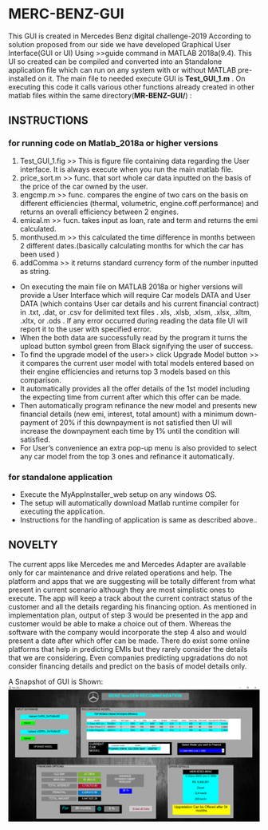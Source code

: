 # MERC-BENZ-GUI
This GUI is created in Mercedes Benz digital challenge-2019
According to solution proposed from our side we have developed Graphical User Interface(GUI or UI) Using >>guide command in MATLAB 2018a(9.4). This UI so created can be compiled and converted into an Standalone application file which can run on any system with or without  MATLAB pre-installed on it.
The main file to needed execute GUI is  **Test_GUI_1.m** . On executing this code it calls various other functions already created in other matlab files within the same directory(**MR-BENZ-GUI/**) :
## INSTRUCTIONS
### for running code on Matlab_2018a or higher versions
1.	Test_GUI_1.fig >> This is figure file containing data regarding the User interface. It is always execute when you run the main matlab file.
2.	price_sort.m >>  func.  that sort whole car data inputted on the basis of the price of the car owned by the user.
3.	engcmp.m >> func. compares the engine of two cars on the basis on different efficiencies (thermal, volumetric, engine.coff.performance) and returns an overall efficiency between 2 engines.
4.	emical.m >> fucn. takes input as loan, rate and term and returns the emi calculated.
5.	monthused.m >> this calculated the time difference in months between 2 different  dates.(basically calculating months for which the car has been used )
6.	addComma >> it returns standard currency form of the number inputted as string.

*	On executing the main file on MATLAB 2018a or higher versions will provide a User Interface which will require Car models DATA and User     DATA (which contains User car details and his current financial contract) in .txt, .dat, or .csv for delimited text files  . xls, .xlsb,   .xlsm, .xlsx, .xltm, .xltx, or .ods . If any error occurred during reading the data file UI will report it to the user with specified       error.
*	When the both data are successfully read by the program it turns the upload button symbol green from Black signifying the user of
  success.
*	To find the upgrade model of the user>> click Upgrade Model button >> it compares the current user model with total models entered based on their engine efficiencies and returns top 3 models based on this comparison.
*	It automatically provides all the offer details of the 1st model including the expecting time from current after which this offer can be made.
*	Then automatically program refinance the new model and presents new financial details (new emi, interest, total amount) with a minimum down-payment of 20% if this downpayment is not satisfied then UI will increase the downpayment each time by 1% until the condition will satisfied. 
*	For User’s convenience an extra pop-up menu is also provided to select any car model from the top 3 ones and refinance it automatically.  

### for standalone application

* Execute the MyAppInstaller_web setup on any windows OS.
* The setup will automatically download Matlab runtime compiler for executing the application.
* Instructions for the handling of application is same as described above.. 

## NOVELTY

The current apps like Mercedes me and Mercedes Adapter are available only for car maintenance and drive related operations and help. The platform and apps that we are suggesting will be totally different from what present in current scenario although they are most simplistic ones to execute. The app will keep a track about the current contract status of the customer and all the details regarding his financing option. As mentioned in implementation plan, output of step 3 would be presented in the app and customer would be able to make a choice out of them. Whereas the software with the company would incorporate the step 4 also and would present a date after which offer can be made. There do exist some online platforms that help in predicting EMIs but they rarely consider the details that we are considering. Even companies predicting upgradations do not consider financing details and predict on the basis of model details only.

A Snapshot of GUI is Shown:
![](image/Capture.PNG)
